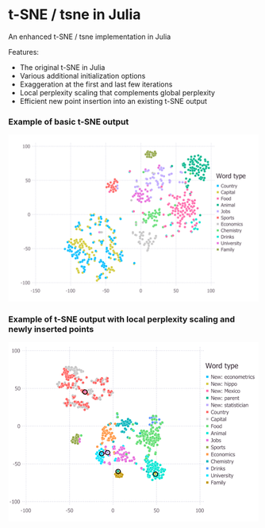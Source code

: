 # t-SNE / tsne in Julia
An enhanced t-SNE / tsne implementation in Julia

Features: 
- The original t-SNE in Julia
- Various additional initialization options 
- Exaggeration at the first and last few iterations
- Local perplexity scaling that complements global perplexity
- Efficient new point insertion into an existing t-SNE output

### Example of basic t-SNE output
![Screenshot](example.png)

### Example of t-SNE output with local perplexity scaling and newly inserted points
![Screenshot](example_features.PNG)
